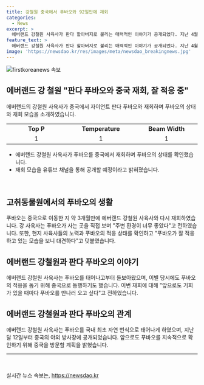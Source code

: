 ```yaml
---
title: 강철원 중국에서 푸바오와 92일만에 재회
categories:
  - News
excerpt: >
  에버랜드 강철원 사육사가 판다 할아버지로 불리는 매력적인 이야기가 공개되었다. 지난 4월 선수핑 판다기지로 떠난 푸바오와 92일 만에 재회한 강 사육사는 둘러보고 푸바오에게 교감하기도 했다. 푸바오는 한국에서 태어나 중국에서 약 2개월 동안의 검역과 적응을 거쳐 공개됐는데, 강 사육사는 그 모습을 보며 놀랐다고 전했다. 재회 모습은 유튜브 채널을 통해 곧 공개될 예정이다.
feature_text: >
  에버랜드 강철원 사육사가 판다 할아버지로 불리는 매력적인 이야기가 공개되었다. 지난 4월 선수핑 판다기지로 떠난 푸바오와 92일 만에 재회한 강 사육사는 둘러보고 푸바오에게 교감하기도 했다. 푸바오는 한국에서 태어나 중국에서 약 2개월 동안의 검역과 적응을 거쳐 공개됐는데, 강 사육사는 그 모습을 보며 놀랐다고 전했다. 재회 모습은 유튜브 채널을 통해 곧 공개될 예정이다.
image: 'https://newsdao.kr/res/images/meta/newsdao_breakingnews.jpg'
---
```


<p><img src="https://newsdao.kr/res/images/meta/newsdao_breakingnews.jpg" alt="firstkoreanews 속보" /></p>

<h2 data-ke-size="size26">에버랜드 강 철원 "판다 푸바오와 중국 재회, 잘 적응 중"</h2>

<p data-ke-size="size16">에버랜드의 강철원 사육사가 중국에서 자이언트 판다 푸바오와 재회하며 푸바오의 상태와 재회 모습을 소개하였습니다.</p>

<table>
  <tbody>
    <tr>
      <td style="text-align: center; width: 200px;"><b>Top P</b></td>
      <td style="text-align: center; width: 200px;"><b>Temperature</b></td>
      <td style="text-align: center; width: 200px;"><b>Beam Width</b></td>
    </tr>
    <tr>
      <td style="text-align: center;">1</td>
      <td style="text-align: center;">1</td>
      <td style="text-align: center;">1</td>
    </tr>
  </tbody>
</table>

<ul>
  <li>에버랜드 강철원 사육사가 푸바오를 중국에서 재회하며 푸바오의 상태를 확인했습니다.</li>
  <li>재회 모습을 유튜브 채널을 통해 공개할 예정이라고 밝혀졌습니다.</li>
</ul>

<p data-ke-size="size16">&nbsp;</p>

<h2 data-ke-size="size26">고취동물원에서의 푸바오의 생활</h2>

<p data-ke-size="size16">푸바오는 중국으로 이동한 지 약 3개월만에 에버랜드 강철원 사육사와 다시 재회하였습니다. 강 사육사는 푸바오가 사는 곳을 직접 보며 "주변 환경이 너무 좋았다"고 전하였습니다. 또한, 현지 사육사들의 노력과 푸바오의 적응 상태를 확인하고 "푸바오가 잘 적응하고 있는 모습을 보니 대견하다"고 덧붙였습니다.</p>

<h2 data-ke-size="size26">에버랜드 강철원과 판다 푸바오의 이야기</h2>

<p data-ke-size="size16">에버랜드 강철원 사육사는 푸바오를 태어나고부터 돌보아왔으며, 이별 당시에도 푸바오의 적응을 돕기 위해 중국으로 동행하기도 했습니다. 이번 재회에 대해 "앞으로도 기회가 있을 때마다 푸바오를 만나러 오고 싶다"고 전하였습니다.</p>

<h2 data-ke-size="size26">에버랜드 강철원과 판다 푸바오의 관계</h2>

<p data-ke-size="size16">에버랜드 강철원 사육사는 푸바오를 국내 최초 자연 번식으로 태어나게 하였으며, 지난달 12일부터 중국의 야외 방사장에 공개되었습니다. 앞으로도 푸바오를 지속적으로 확인하기 위해 중국을 방문할 계획을 밝혔습니다.</p>

<hr>

<p data-ke-size="size16">&nbsp;</p>
실시간 뉴스 속보는, <a href="https://newsdao.kr" rel="dofollow">https://newsdao.kr</a>


